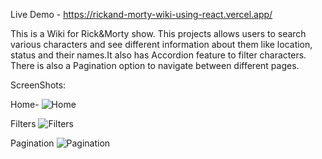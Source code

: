 Live Demo - https://rickand-morty-wiki-using-react.vercel.app/

This is a Wiki for Rick&Morty show. This projects 
allows users to search various characters and see different information about them like location, status and 
their names.It also has Accordion feature to filter characters. There is also a Pagination option to navigate between different pages.



ScreenShots:

Home-
![Home](https://github.com/Aryan2169/Rick-MortyWiki-using-React/assets/124697341/a50e2802-60ee-46fd-9495-0294ba03364a)

Filters
![Filters](https://github.com/Aryan2169/Rick-MortyWiki-using-React/assets/124697341/55a2995d-3a60-4a4d-936f-0dc50d94761e)

Pagination
![Pagination](https://github.com/Aryan2169/Rick-MortyWiki-using-React/assets/124697341/80a2ae33-5aeb-4110-bfab-5850ccad1816)

